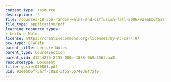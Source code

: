 ```yaml
---
content_type: resource
description: ''
file: /courses/18-366-random-walks-and-diffusion-fall-2006/92eebb6f5a7fc8a23f555b74e39f75f9_gosier070801.pdf
file_type: application/pdf
learning_resource_types:
- Lecture Notes
license: https://creativecommons.org/licenses/by-nc-sa/4.0/
ocw_type: OCWFile
parent_title: Lecture Notes
parent_type: CourseSection
parent_uid: 41244276-2f55-080e-1888-0b9af56fcaa8
resourcetype: Document
title: gosier070801.pdf
uid: 92eebb6f-5a7f-c8a2-3f55-5b74e39f75f9
---
```

